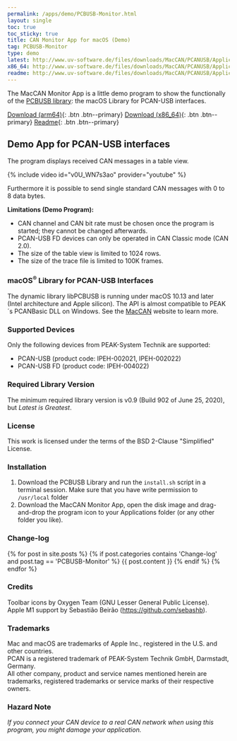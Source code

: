 ```yaml
---
permalink: /apps/demo/PCBUSB-Monitor.html
layout: single
toc: true
toc_sticky: true
title: CAN Monitor App for macOS (Demo)
tag: PCBUSB-Monitor
type: demo
latest: http://www.uv-software.de/files/downloads/MacCAN/PCANUSB/Applications/MacCAN_Monitor_App/MacCAN_Monitor.0.4_uni.dmg
x86_64: http://www.uv-software.de/files/downloads/MacCAN/PCANUSB/Applications/MacCAN_Monitor_App/MacCAN_Monitor.0.4_x86.dmg
readme: http://www.uv-software.de/files/downloads/MacCAN/PCANUSB/Applications/MacCAN_Monitor_App/MacCAN_Monitor.0.4.pdf
---
```

The MacCAN Monitor App is a little demo program to show the functionally of the [PCBUSB library](/drivers/libPCBUSB.html): the macOS Library for PCAN-USB interfaces.

[Download (arm64)]({{page.latest}}){: .btn .btn--primary}
[Download (x86_64)]({{page.x86_64}}){: .btn .btn--primary}
[Readme]({{page.readme}}){: .btn .btn--primary}

## Demo App for PCAN-USB interfaces

The program displays received CAN messages in a table view.

{% include video id="v0U_WN7s3ao" provider="youtube" %}

Furthermore it is possible to send single standard CAN messages with 0 to 8 data bytes.

**Limitations (Demo Program):**

- CAN channel and CAN bit rate must be chosen once the program is started; they cannot be changed afterwards.
- PCAN-USB FD devices can only be operated in CAN Classic mode (CAN 2.0).
- The size of the table view is limited to 1024 rows.
- The size of the trace file is limited to 100K frames.

### macOS<sup>&reg;</sup> Library for PCAN-USB Interfaces

The dynamic library libPCBUSB is running under macOS 10.13 and later (Intel architecture and Apple silicon).
The API is almost compatible to PEAK´s PCANBasic DLL on Windows.
See the [MacCAN](https://www.mac-can.com/) website to learn more.

### Supported Devices

Only the following devices from PEAK-System Technik are supported:
- PCAN-USB (product code: IPEH-002021, IPEH-002022)
- PCAN-USB FD (product code: IPEH-004022)

### Required Library Version

The minimum required library version is v0.9 (Build 902 of June 25, 2020), but _Latest is Greatest_.

### License

This work is licensed under the terms of the BSD 2-Clause "Simplified" License.

### Installation

1. Download the PCBUSB Library and run the `install.sh` script in a terminal session. Make sure that you have write permission to `/usr/local` folder
2. Download the MacCAN Monitor App, open the disk image and drag-and-drop the program icon to your Applications folder (or any other folder you like).

### Change-log

{% for post in site.posts %}
{% if post.categories contains 'Change-log' and post.tag == 'PCBUSB-Monitor' %}
{{ post.content }}
{% endif %}
{% endfor %}

### Credits

Toolbar icons by Oxygen Team (GNU Lesser General Public License). \
Apple M1 support by Sebastião Beirão (https://github.com/sebashb).

### Trademarks

Mac and macOS are trademarks of Apple Inc., registered in the U.S. and other countries. \
PCAN is a registered trademark of PEAK-System Technik GmbH, Darmstadt, Germany. \
All other company, product and service names mentioned herein are trademarks, registered trademarks or service marks of their respective owners.

### Hazard Note

_If you connect your CAN device to a real CAN network when using this program, you might damage your application._
